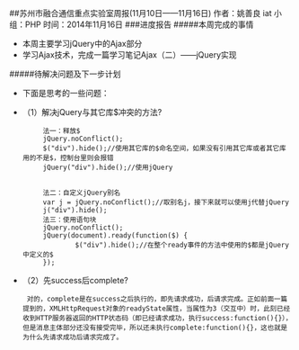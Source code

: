 ##苏州市融合通信重点实验室周报(11月10日——11月16日)
	作者：姚善良 iat                   小组：PHP                        时间：2014年11月16日
###进度报告
#####本周完成的事情
* 本周主要学习jQuery中的Ajax部分
* 学习Ajax技术，完成一篇学习笔记Ajax（二）——jQuery实现

#####待解决问题及下一步计划
* 下面是思考的一些问题：
 * （1）解决jQuery与其它库$冲突的方法?

			法一：释放$
			jQuery.noConflict();
			$("div").hide();//使用其它库的$命名空间，如果没有引用其它库或者其它库用的不是$，控制台里则会报错
			jQuery("div").hide();//使用jQuery

			
			法二：自定义jQuery别名
			var j = jQuery.noConflict();//取别名j，接下来就可以使用j代替jQuery
			j("div").hide();
			法三：使用语句块
			jQuery.noConflict();
			jQuery(document).ready(function($) {
	    			$("div").hide();//在整个ready事件的方法中使用的$都是jQuery中定义的$
			});
 * （2）先success后complete?

		对的，complete是在success之后执行的，即先请求成功，后请求完成。正如前面一篇提到的，XMLHttpRequest对象的readyState属性，当属性为3（交互中）时，此刻已经收到HTTP服务器返回的HTTP状态码（即已经请求成功，执行success:function(){}），但是消息主体部分还没有接受完毕，所以还未执行complete:function(){}，这也就是为什么先请求成功后请求完成了。